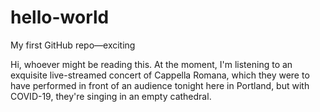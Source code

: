 # hello-world
My first GitHub repo—exciting

Hi, whoever might be reading this. At the moment, I'm listening to an exquisite live-streamed concert of Cappella Romana, which they were to have performed in front of an audience tonight here in Portland, but with COVID-19, they're singing in an empty cathedral. 
